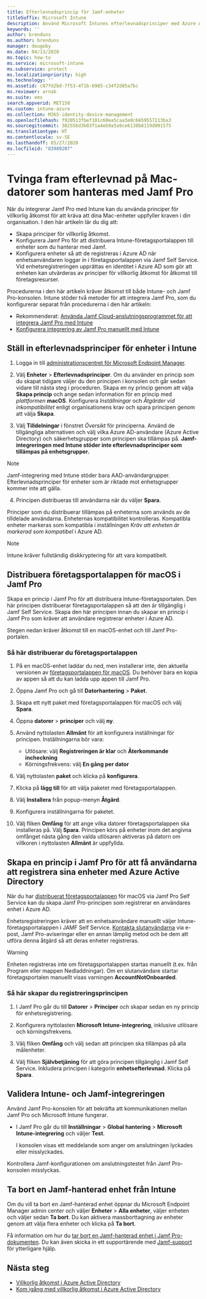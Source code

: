 ```yaml
---
title: Efterlevnadsprincip för Jamf-enheter
titleSuffix: Microsoft Intune
description: Använd Microsoft Intunes efterlevnadsprinciper med Azure Active Directorys villkorliga åtkomst för att skydda Jamf-hanterade enheter.
keywords: ''
author: brenduns
ms.author: brenduns
manager: dougeby
ms.date: 04/13/2020
ms.topic: how-to
ms.service: microsoft-intune
ms.subservice: protect
ms.localizationpriority: high
ms.technology: ''
ms.assetid: c87fd2bd-7f53-4f1b-b985-c34f2d85a7bc
ms.reviewer: arnab
ms.suite: ems
search.appverid: MET150
ms.custom: intune-azure
ms.collection: M365-identity-device-management
ms.openlocfilehash: f920513fbef101c60ea5caa3e8c6659557213ba3
ms.sourcegitcommit: 302556d3b03f1a4eb9a5a9ce6138b8119d901575
ms.translationtype: HT
ms.contentlocale: sv-SE
ms.lasthandoff: 05/27/2020
ms.locfileid: "83989207"
---
```

# <a name="enforce-compliance-on-macs-managed-with-jamf-pro"></a>Tvinga fram efterlevnad på Mac-datorer som hanteras med Jamf Pro

När du integrerar Jamf Pro med Intune kan du använda principer för villkorlig åtkomst för att kräva att dina Mac-enheter uppfyller kraven i din organisation. I den här artikeln lär du dig att:  

- Skapa principer för villkorlig åtkomst.
- Konfigurera Jamf Pro för att distribuera Intune-företagsportalappen till enheter som du hanterar med Jamf.
- Konfigurera enheter så att de registreras i Azure AD när enhetsanvändaren loggar in i företagsportalappen via Jamf Self Service. Vid enhetsregistreringen upprättas en identitet i Azure AD som gör att enheten kan utvärderas av principer för villkorlig åtkomst för åtkomst till företagsresurser.  
 
Procedurerna i den här artikeln kräver åtkomst till både Intune- och Jamf Pro-konsolen.
Intune stöder två metoder för att integrera Jamf Pro, som du konfigurerar separat från procedurerna i den här artikeln:

- Rekommenderat: [Använda Jamf Cloud-anslutningsprogrammet för att integrera Jamf Pro med Intune](conditional-access-jamf-cloud-connector.md)
- [Konfigurera integrering av Jamf Pro manuellt med Intune](conditional-access-integrate-jamf.md)

## <a name="set-up-device-compliance-policies-in-intune"></a>Ställ in efterlevnadsprinciper för enheter i Intune

1. Logga in till [administrationscentret för Microsoft Endpoint Manager](https://go.microsoft.com/fwlink/?linkid=2109431).

2. Välj **Enheter** > **Efterlevnadsprinciper**. Om du använder en princip som du skapat tidigare väljer du den principen i konsolen och går sedan vidare till nästa steg i proceduren. Skapa en ny princip genom att välja **Skapa princip** och ange sedan information för en princip med *plattformen* **macOS**. Konfigurera *Inställningar* och *Åtgärder vid inkompatibilitet* enligt organisationens krav och spara principen genom att välja **Skapa**.

3. Välj **Tilldelningar** i fönstret *Översikt* för principerna. Använd de tillgängliga alternativen och välj vilka Azure AD-användare (Azure Active Directory) och säkerhetsgrupper som principen ska tillämpas på. **Jamf-integreringen med Intune stöder inte efterlevnadsprinciper som tillämpas på enhetsgrupper.**

> [!NOTE]
> Jamf-integrering med Intune stöder bara AAD-användargrupper. Efterlevnadsprinciper för enheter som är riktade mot enhetsgrupper kommer inte att gälla.

4. Principen distribueras till användarna när du väljer **Spara**.  

Principer som du distribuerar tillämpas på enheterna som används av de tilldelade användarna. Enheternas kompatibilitet kontrolleras. Kompatibla enheter markeras som kompatibla i inställningen *Kräv att enheten är markerad som kompatibel* i Azure AD.  

> [!NOTE]
> Intune kräver fullständig diskkryptering för att vara kompatibelt.

## <a name="deploy-the-company-portal-app-for-macos-in-jamf-pro"></a>Distribuera företagsportalappen för macOS i Jamf Pro

Skapa en princip i Jamf Pro för att distribuera Intune-företagsportalen. Den här principen distribuerar företagsportalappen så att den är tillgänglig i Jamf Self Service. Skapa den här principen innan du skapar en princip i Jamf Pro som kräver att användare registrerar enheter i Azure AD.  

Stegen nedan kräver åtkomst till en macOS-enhet och till Jamf Pro-portalen. 

### <a name="to-deploy-the-company-portal-app"></a>Så här distribuerar du företagsportalappen  

1. På en macOS-enhet laddar du ned, men installerar inte, den aktuella versionen av [företagsportalappen för macOS](https://go.microsoft.com/fwlink/?linkid=862280). Du behöver bara en kopia av appen så att du kan ladda upp appen till Jamf Pro.  

2. Öppna Jamf Pro och gå till **Datorhantering** > **Paket**.

3. Skapa ett nytt paket med företagsportalappen för macOS och välj **Spara**.

4. Öppna **datorer** > **principer** och välj **ny**.

5. Använd nyttolasten **Allmänt** för att konfigurera inställningar för principen. Inställningarna bör vara:
   - Utlösare: välj **Registreringen är klar** och **Återkommande incheckning**
   - Körningsfrekvens: välj **En gång per dator**

6. Välj nyttolasten **paket** och klicka på **konfigurera**.

7. Klicka på **lägg till** för att välja paketet med företagsportalappen.

8. Välj **Installera** från popup-menyn **Åtgärd**.
9. Konfigurera inställningarna för paketet.

10. Välj fliken **Omfång** för att ange vilka datorer företagsportalappen ska installeras på. Välj **Spara**. Principen körs på enheter inom det angivna omfånget nästa gång den valda utlösaren aktiveras på datorn om villkoren i nyttolasten **Allmänt** är uppfyllda.

## <a name="create-a-policy-in-jamf-pro-to-have-users-register-their-devices-with-azure-active-directory"></a>Skapa en princip i Jamf Pro för att få användarna att registrera sina enheter med Azure Active Directory  

När du har [distribuerat företagsportalappen](conditional-access-assign-jamf.md#deploy-the-company-portal-app-for-macos-in-jamf-pro) för macOS via Jamf Pro Self Service kan du skapa Jamf Pro-principen som registrerar en användares enhet i Azure AD. 

Enhetsregistreringen kräver att en enhetsanvändare manuellt väljer Intune-företagsportalappen i JAMF Self Service. [Kontakta slutanvändarna](../fundamentals/end-user-educate.md) via e-post, Jamf Pro-aviseringar eller en annan lämplig metod och be dem att utföra denna åtgärd så att deras enheter registreras. 

> [!WARNING]
> Enheten registreras inte om företagsportalappen startas manuellt (t.ex. från Program eller mappen Nedladdningar). Om en slutanvändare startar företagsportalen manuellt visas varningen **AccountNotOnboarded**.

### <a name="to-create-the-registration-policy"></a>Så här skapar du registreringsprincipen  

1. I Jamf Pro går du till **Datorer** > **Principer** och skapar sedan en ny princip för enhetsregistrering.

2. Konfigurera nyttolasten **Microsoft Intune-integrering**, inklusive utlösare och körningsfrekvens.

3. Välj fliken **Omfång** och välj sedan att principen ska tillämpas på alla målenheter.

4. Välj fliken **Självbetjäning** för att göra principen tillgänglig i Jamf Self Service. Inkludera principen i kategorin **enhetsefterlevnad**. Klicka på **Spara**.

## <a name="validate-intune-and-jamf-integration"></a>Validera Intune- och Jamf-integreringen  

Använd Jamf Pro-konsolen för att bekräfta att kommunikationen mellan Jamf Pro och Microsoft Intune fungerar. 

- I Jamf Pro går du till **Inställningar** > **Global hantering** > **Microsoft Intune-integrering** och väljer **Test**.

    I konsolen visas ett meddelande som anger om anslutningen lyckades eller misslyckades.  

Kontrollera Jamf-konfigurationen om anslutningstestet från Jamf Pro-konsolen misslyckas. 


## <a name="removing-a-jamf-managed-device-from-intune"></a>Ta bort en Jamf-hanterad enhet från Intune

Om du vill ta bort en Jamf-hanterad enhet öppnar du Microsoft Endpoint Manager admin center och väljer **Enheter** > **Alla enheter**, väljer enheten och väljer sedan **Ta bort**.  Du kan aktivera massborttagning av enheter genom att välja flera enheter och klicka på **Ta bort**.

Få information om hur du [tar bort en Jamf-hanterad enhet i Jamf Pro-dokumenten](https://www.jamf.com/jamf-nation/articles/80/unmanaging-computers-while-preserving-their-inventory-information). Du kan även skicka in ett supportärende med [Jamf-support](https://www.jamf.com/support/) för ytterligare hjälp. 

## <a name="next-steps"></a>Nästa steg

- [Villkorlig åtkomst i Azure Active Directory](https://docs.microsoft.com/azure/active-directory/active-directory-conditional-access-azure-portal)
- [Kom igång med villkorlig åtkomst i Azure Active Directory](https://docs.microsoft.com/azure/active-directory/active-directory-conditional-access-azure-portal-get-started)
